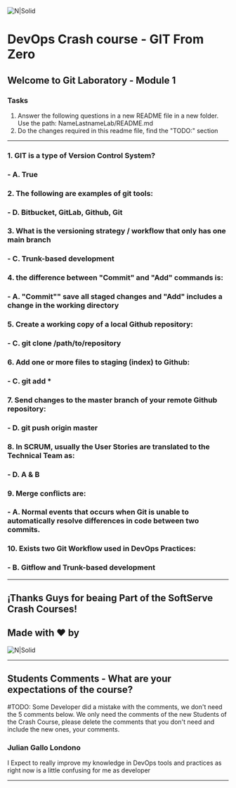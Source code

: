 ![N|Solid](https://media-exp2.licdn.com/dms/image/C4E0BAQEhqEYDn2-LkA/company-logo_100_100/0/1580391093627?e=1663200000&v=beta&t=EO7vueG3ailmZ1RfTbu4knkfQGiqf5LZa1RJ90nt5do)

# DevOps Crash course -​ GIT From Zero
## Welcome to Git Laboratory - Module 1

### Tasks
1. Answer the following questions in a new README file in a new folder. Use the path: NameLastnameLab/README.md
2. Do the changes required in this readme file, find the "TODO:" section

---
### 1. GIT is a type of Version Control System?
### - A. True

### 2. The following are examples of git tools:
### - D. Bitbucket, GitLab, Github, Git

### 3. What is the versioning strategy / workflow that only has one main branch
### - C. Trunk-based development 

### 4. the difference between "Commit" and "Add" commands is:
### - A. "Commit"" save all staged changes and "Add" includes a change in the working directory

### 5. Create a working copy of a local Github repository:
### - C. git clone /path/to/repository 

### 6. Add one or more files to staging (index) to Github:
### - C. git add * 

### 7. Send changes to the master branch of your remote  Github repository:
### - D. git push origin master

### 8. In SCRUM, usually the User Stories are translated to the Technical Team as:
### - D. A & B

### 9. Merge conflicts are:
### - A. Normal events that occurs when Git is unable to automatically resolve differences in code between two commits.

### 10. Exists two Git Workflow used in DevOps Practices:
### - B. Gitflow and Trunk-based development 

---
## ¡Thanks Guys for beaing Part of the SoftServe Crash Courses! 
## Made with ❤ by 
![N|Solid](https://mms.businesswire.com/media/20211116006314/es/832960/4/SoftServe_Logo_2.jpg)

---
## Students Comments - What are your expectations of the course?
#TODO: Some Developer did a mistake with the comments, we don't need the 5 comments below. We only need the comments of the new Students of the Crash Course, please delete the comments that you don't need and include the new ones, your comments.

### Julian Gallo Londono
I Expect to really improve my knowledge in DevOps tools and practices as right now is a little confusing for me as developer  

---